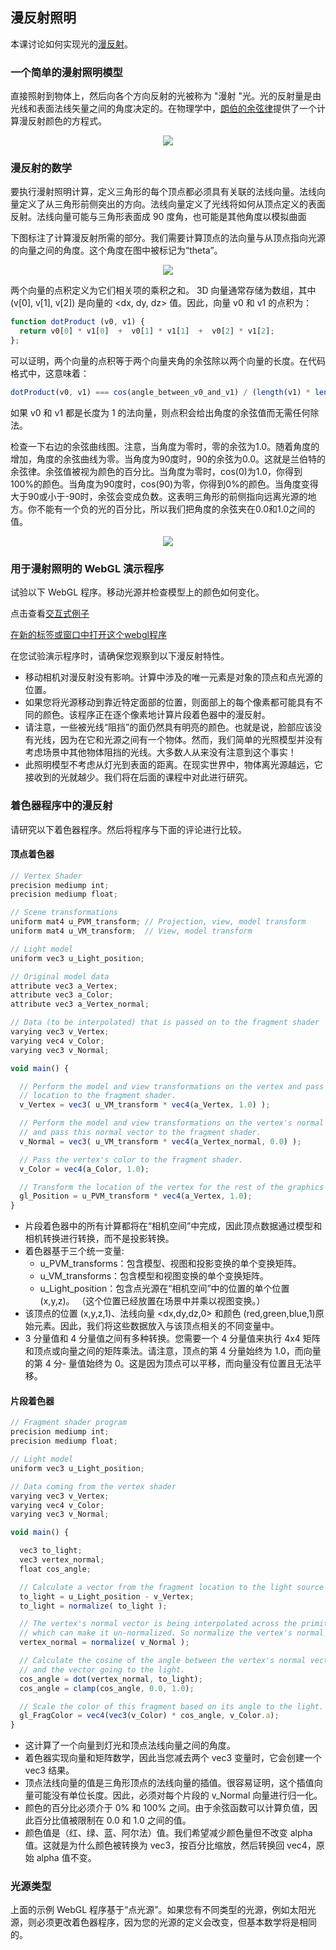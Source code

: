 ## 漫反射照明

本课讨论如何实现光的[漫反射](https://en.wikipedia.org/wiki/Diffuse_reflection)。

### 一个简单的漫射照明模型

直接照射到物体上，然后向各个方向反射的光被称为 "漫射 "光。光的反射量是由光线和表面法线矢量之间的角度决定的。在物理学中，[朗伯的余弦律](https://en.wikipedia.org/wiki/Lambert%27s_cosine_law)提供了一个计算漫反射颜色的方程式。

<center>
  <img src="/9/diffuse_light.png" />
</center>

### 漫反射的数学

要执行漫射照明计算，定义三角形的每个顶点都必须具有关联的法线向量。法线向量定义了从三角形前侧突出的方向。法线向量定义了光线将如何从顶点定义的表面反射。法线向量可能与三角形表面成 90 度角，也可能是其他角度以模拟曲面

下图标注了计算漫反射所需的部分。我们需要计算顶点的法向量与从顶点指向光源的向量之间的角度。这个角度在图中被标记为“theta”。

<center>
  <img src="/9/diffuse_angle.png" />
</center>

两个向量的点积定义为它们相关项的乘积之和。 3D 向量通常存储为数组，其中 (v[0], v[1], v[2]) 是向量的 \<dx, dy, dz> 值。因此，向量 v0 和 v1 的点积为：

```JavaScript
function dotProduct (v0, v1) {
  return v0[0] * v1[0]  +  v0[1] * v1[1]  +  v0[2] * v1[2];
};
```

可以证明，两个向量的点积等于两个向量夹角的余弦除以两个向量的长度。在代码格式中，这意味着：
```JavaScript
dotProduct(v0, v1) === cos(angle_between_v0_and_v1) / (length(v1) * length(v2))
```

如果 v0 和 v1 都是长度为 1 的法向量，则点积会给出角度的余弦值而无需任何除法。

检查一下右边的余弦曲线图。注意，当角度为零时，零的余弦为1.0。随着角度的增加，角度的余弦曲线为零。当角度为90度时，90的余弦为0.0。这就是兰伯特的余弦律。余弦值被视为颜色的百分比。当角度为零时，cos(0)为1.0，你得到100%的颜色。当角度为90度时，cos(90)为零，你得到0%的颜色。当角度变得大于90或小于-90时，余弦会变成负数。这表明三角形的前侧指向远离光源的地方。你不能有一个负的光的百分比，所以我们把角度的余弦夹在0.0和1.0之间的值。

<center>
  <img src="/9/cos_function.png" />
</center>

### 用于漫射照明的 WebGL 演示程序

试验以下 WebGL 程序。移动光源并检查模型上的颜色如何变化。

点击查看[交互式例子](http://learnwebgl.brown37.net/09_lights/lights_diffuse.html#a-webgl-demo-program-for-diffuse-lighting)

[在新的标签或窗口中打开这个webgl程序](http://learnwebgl.brown37.net/09_lights/light_position/light_position.html)

在您试验演示程序时，请确保您观察到以下漫反射特性。

- 移动相机对漫反射没有影响。计算中涉及的唯一元素是对象的顶点和点光源的位置。
- 如果您将光源移动到靠近特定面部的位置，则面部上的每个像素都可能具有不同的颜色。该程序正在逐个像素地计算片段着色器中的漫反射。
- 请注意，一些被光线“阻挡”的面仍然具有明亮的颜色。也就是说，脸部应该没有光线，因为在它和光源之间有一个物体。然而，我们简单的光照模型并没有考虑场景中其他物体阻挡的光线。大多数人从来没有注意到这个事实！
- 此照明模型不考虑从灯光到表面的距离。在现实世界中，物体离光源越远，它接收到的光就越少。我们将在后面的课程中对此进行研究。

### 着色器程序中的漫反射

请研究以下着色器程序。然后将程序与下面的评论进行比较。

####  顶点着色器
```JavaScript
// Vertex Shader
precision mediump int;
precision mediump float;

// Scene transformations
uniform mat4 u_PVM_transform; // Projection, view, model transform
uniform mat4 u_VM_transform;  // View, model transform

// Light model
uniform vec3 u_Light_position;

// Original model data
attribute vec3 a_Vertex;
attribute vec3 a_Color;
attribute vec3 a_Vertex_normal;

// Data (to be interpolated) that is passed on to the fragment shader
varying vec3 v_Vertex;
varying vec4 v_Color;
varying vec3 v_Normal;

void main() {

  // Perform the model and view transformations on the vertex and pass this
  // location to the fragment shader.
  v_Vertex = vec3( u_VM_transform * vec4(a_Vertex, 1.0) );

  // Perform the model and view transformations on the vertex's normal vector
  // and pass this normal vector to the fragment shader.
  v_Normal = vec3( u_VM_transform * vec4(a_Vertex_normal, 0.0) );

  // Pass the vertex's color to the fragment shader.
  v_Color = vec4(a_Color, 1.0);

  // Transform the location of the vertex for the rest of the graphics pipeline
  gl_Position = u_PVM_transform * vec4(a_Vertex, 1.0);
}
```

- 片段着色器中的所有计算都将在“相机空间”中完成，因此顶点数据通过模型和相机转换进行转换，而不是投影转换。
- 着色器基于三个统一变量:
    - u_PVM_transforms：包含模型、视图和投影变换的单个变换矩阵。
    - u_VM_transforms：包含模型和视图变换的单个变换矩阵。
    - u_Light_position：包含点光源在“相机空间”中的位置的单个位置 (x,y,z)。 （这个位置已经放置在场景中并乘以视图变换。）
- 该顶点的位置 (x,y,z,1)、法线向量 \<dx,dy,dz,0> 和颜色 (red,green,blue,1)原始元素。因此，我们将这些数据放入与该顶点相关的不同变量中。
- 3 分量值和 4 分量值之间有多种转换。您需要一个 4 分量值来执行 4x4 矩阵和顶点或向量之间的矩阵乘法。请注意，顶点的第 4 分量始终为 1.0，而向量的第 4 分- 量值始终为 0。这是因为顶点可以平移，而向量没有位置且无法平移。

#### 片段着色器

```JavaScript
// Fragment shader program
precision mediump int;
precision mediump float;

// Light model
uniform vec3 u_Light_position;

// Data coming from the vertex shader
varying vec3 v_Vertex;
varying vec4 v_Color;
varying vec3 v_Normal;

void main() {

  vec3 to_light;
  vec3 vertex_normal;
  float cos_angle;

  // Calculate a vector from the fragment location to the light source
  to_light = u_Light_position - v_Vertex;
  to_light = normalize( to_light );

  // The vertex's normal vector is being interpolated across the primitive
  // which can make it un-normalized. So normalize the vertex's normal vector.
  vertex_normal = normalize( v_Normal );

  // Calculate the cosine of the angle between the vertex's normal vector
  // and the vector going to the light.
  cos_angle = dot(vertex_normal, to_light);
  cos_angle = clamp(cos_angle, 0.0, 1.0);

  // Scale the color of this fragment based on its angle to the light.
  gl_FragColor = vec4(vec3(v_Color) * cos_angle, v_Color.a);
}
```

- 这计算了一个向量到灯光和顶点法线向量之间的角度。
- 着色器实现向量和矩阵数学，因此当您减去两个 vec3 变量时，它会创建一个 vec3 结果。
- 顶点法线向量的值是三角形顶点的法线向量的插值。很容易证明，这个插值向量可能没有单位长度。因此，必须对每个片段的 v_Normal 向量进行归一化。
- 颜色的百分比必须介于 0% 和 100% 之间。由于余弦函数可以计算负值，因此百分比值被限制在 0.0 和 1.0 之间的值。
- 颜色值是（红、绿、蓝、阿尔法）值。我们希望减少颜色量但不改变 alpha 值。这就是为什么颜色被转换为 vec3，按百分比缩放，然后转换回 vec4，原始 alpha 值不变。

### 光源类型

上面的示例 WebGL 程序基于“点光源”。如果您有不同类型的光源，例如太阳光源，则必须更改着色器程序，因为您的光源的定义会改变，但基本数学将是相同的。